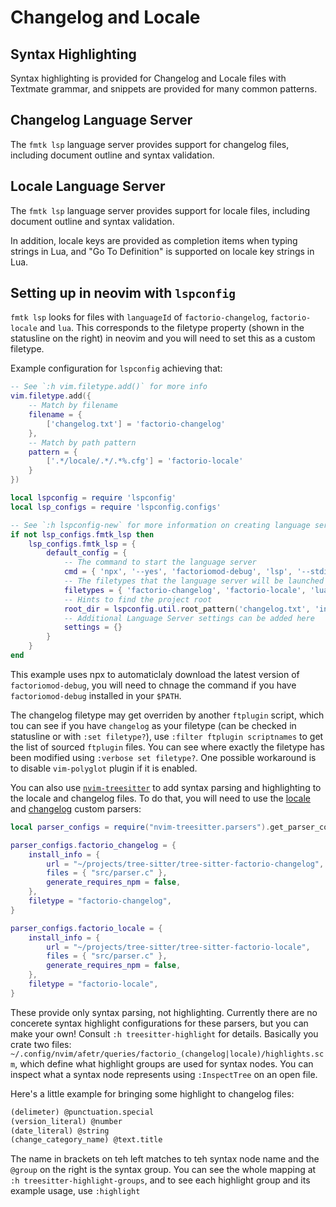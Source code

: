 # Changelog and Locale

## Syntax Highlighting

Syntax highlighting is provided for Changelog and Locale files with Textmate grammar, and snippets are provided for many common patterns.

## Changelog Language Server

The `fmtk lsp` language server provides support for changelog files, including document outline and syntax validation.

## Locale Language Server

The `fmtk lsp` language server provides support for locale files, including document outline and syntax validation.

In addition, locale keys are provided as completion items when typing strings in Lua, and "Go To Definition" is supported on locale key strings in Lua.

## Setting up in neovim with `lspconfig`

`fmtk lsp` looks for files with `languageId` of `factorio-changelog`, `factorio-locale` and `lua`. This corresponds to the filetype property (shown in the statusline on the right) in neovim and you will need to set this as a custom filetype.

Example configuration for `lspconfig` achieving that:

```lua
-- See `:h vim.filetype.add()` for more info
vim.filetype.add({
    -- Match by filename
    filename = {
        ['changelog.txt'] = 'factorio-changelog'
    },
    -- Match by path pattern
    pattern = {
        ['.*/locale/.*/.*%.cfg'] = 'factorio-locale'
    }
})

local lspconfig = require 'lspconfig'
local lsp_configs = require 'lspconfig.configs'

-- See `:h lspconfig-new` for more information on creating language server configs
if not lsp_configs.fmtk_lsp then
    lsp_configs.fmtk_lsp = {
        default_config = {
            -- The command to start the language server
            cmd = { 'npx', '--yes', 'factoriomod-debug', 'lsp', '--stdio' },
            -- The filetypes that the language server will be launched for
            filetypes = { 'factorio-changelog', 'factorio-locale', 'lua' },
            -- Hints to find the project root
            root_dir = lspconfig.util.root_pattern('changelog.txt', 'info.json'),
            -- Additional Language Server settings can be added here
            settings = {}
        }
    }
end
```

This example uses npx to automaticlaly download the latest version of `factoriomod-debug`, you will need to chnage the command if you have `factoriomod-debug` installed in your `$PATH`.

The changelog filetype may get overriden by another `ftplugin` script, which tou can see if you have `changelog` as your filetype (can be checked in statusline or with `:set filetype?`), use `:filter ftplugin scriptnames` to get the list of sourced `ftplugin` files. You can see where exactly the filetype has been modified using `:verbose set filetype?`. One possible workaround is to disable `vim-polyglot` plugin if it is enabled.

You can also use [`nvim-treesitter`](https://github.com/nvim-treesitter/nvim-treesitter) to add syntax parsing and highlighting to the locale and changelog files. To do that, you will need to use the [locale](https://github.com/JohnTheCoolingFan/tree-sitter-factorio-locale) and [changelog](https://github.com/JohnTheCoolingFan/tree-sitter-factorio-changelog) custom parsers:

```lua
local parser_configs = require("nvim-treesitter.parsers").get_parser_configs()

parser_configs.factorio_changelog = {
    install_info = {
        url = "~/projects/tree-sitter/tree-sitter-factorio-changelog",
        files = { "src/parser.c" },
        generate_requires_npm = false,
    },
    filetype = "factorio-changelog",
}

parser_configs.factorio_locale = {
    install_info = {
        url = "~/projects/tree-sitter/tree-sitter-factorio-locale",
        files = { "src/parser.c" },
        generate_requires_npm = false,
    },
    filetype = "factorio-locale",
}
```

These provide only syntax parsing, not highlighting. Currently there are no concerete syntax highlight configurations for these parsers, but you can make your own! Consult `:h treesitter-highlight` for details. Basically you crate two files: `~/.config/nvim/afetr/queries/factorio_(changelog|locale)/highlights.scm`, which define what highlight groups are used for syntax nodes. You can inspect what a syntax node represents using `:InspectTree` on an open file.

Here's a little example for bringing some highlight to changelog files:
```scm
(delimeter) @punctuation.special
(version_literal) @number
(date_literal) @string
(change_category_name) @text.title
```

The name in brackets on teh left matches to teh syntax node name and the `@group` on the right is the syntax group. You can see the whole mapping at `:h treesitter-highlight-groups`, and to see each highlight group and its example usage, use `:highlight`

